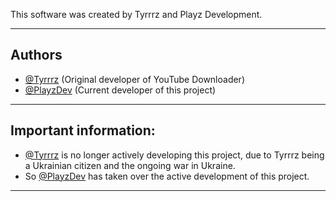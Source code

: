 This software was created by Tyrrrz and Playz Development.
_________________________________________________________________________________________________________________________________________________________________________

## Authors
- [@Tyrrrz](https://github.com/Tyrrrz) (Original developer of YouTube Downloader)
- [@PlayzDev](https://github.com/PlayzDev) (Current developer of this project)
_________________________________________________________________________________________________________________________________________________________________________

## Important information:

- [@Tyrrrz](https://github.com/Tyrrrz) is no longer actively developing this project, due to Tyrrrz being a Ukrainian citizen and the ongoing war in Ukraine.
- So [@PlayzDev](https://github.com/PlayzDev) has taken over the active development of this project.
_________________________________________________________________________________________________________________________________________________________________________
